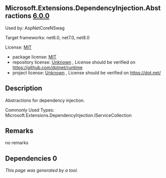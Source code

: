 Microsoft.Extensions.DependencyInjection.Abstractions [6.0.0](https://www.nuget.org/packages/Microsoft.Extensions.DependencyInjection.Abstractions/6.0.0)
--------------------

Used by: AspNetCoreNSwag

Target frameworks: net6.0, net7.0, net8.0

License: [MIT](../../../../licenses/mit) 

- package license: [MIT](https://licenses.nuget.org/MIT) 
- repository license: [Unknown](https://github.com/dotnet/runtime) , License should be verified on https://github.com/dotnet/runtime
- project license: [Unknown](https://dot.net/) , License should be verified on https://dot.net/

Description
-----------
Abstractions for dependency injection.

Commonly Used Types:
Microsoft.Extensions.DependencyInjection.IServiceCollection

Remarks
-----------
no remarks


Dependencies 0
-----------


*This page was generated by a tool.*